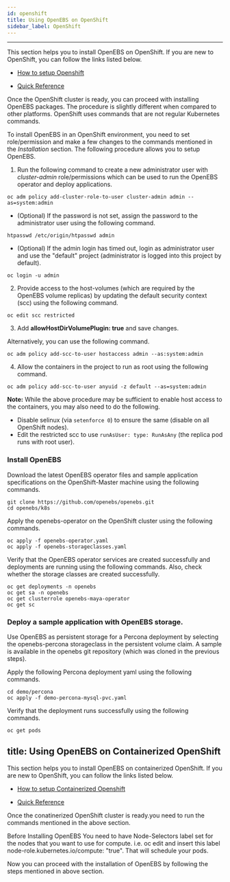 ```yaml
---
id: openshift
title: Using OpenEBS on OpenShift
sidebar_label: OpenShift
---
```


------

This section helps you to install OpenEBS on OpenShift. If you are new to OpenShift, you can follow the links listed below.

* [How to setup Openshift](https://docs.openshift.com/enterprise/3.0/install_config/install/first_steps.html)

* [Quick Reference](https://github.com/openebs/openebs/blob/cfb97d2b407612ebdb8fd1eae48e28b6a3ad248f/k8s/openshift/byo/baremetal/README.md)

Once the OpenShift cluster is ready, you can proceed with installing OpenEBS packages. The procedure is slightly different when compared to other platforms. OpenShift uses commands that are not regular Kubernetes commands. 

To install OpenEBS in an OpenShift environment, you need to set role/permission and make a few changes to the commands mentioned in the *Installation* section. The following procedure allows you to setup OpenEBS.

1. Run the following command to create a new administrator user with *cluster-admin* role/permissions which can be used to run the OpenEBS operator and deploy applications.

```
oc adm policy add-cluster-role-to-user cluster-admin admin --as=system:admin
```

- (Optional) If the password is not set, assign the password to the administrator user using the following command.

```
htpasswd /etc/origin/htpasswd admin
```

- (Optional) If the admin login has timed out, login as administrator user and use the "default" project (administrator is logged into this project by default).

```
oc login -u admin
```

2. Provide access to the host-volumes (which are required by the OpenEBS volume replicas) by updating the default security context (scc) using the following command.

```
oc edit scc restricted
```

3. Add **allowHostDirVolumePlugin: true** and save changes.

Alternatively, you can use the following command.

```
oc adm policy add-scc-to-user hostaccess admin --as:system:admin
```

4. Allow the containers in the project to run as root using the following command.

  ```
  oc adm policy add-scc-to-user anyuid -z default --as=system:admin
  ```

**Note:** While the above procedure may be sufficient to enable host access to the containers, you may also need to do the following.

- Disable selinux (via `setenforce 0`) to ensure the same (disable on all OpenShift nodes).
- Edit the restricted scc to use `runAsUser: type: RunAsAny` (the replica pod runs with root user).

### Install OpenEBS

Download the latest OpenEBS operator files and sample application specifications on the OpenShift-Master machine using the following commands.

```
git clone https://github.com/openebs/openebs.git 
cd openebs/k8s
```

Apply the openebs-operator on the OpenShift cluster using the following commands.

```
oc apply -f openebs-operator.yaml 
oc apply -f openebs-storageclasses.yaml
```

Verify that the OpenEBS operator services are created successfully and deployments are running using the following commands. Also, check whether the storage classes are created successfully.

```
oc get deployments -n openebs
oc get sa -n openebs
oc get clusterrole openebs-maya-operator
oc get sc
```

### Deploy a sample application with OpenEBS storage.

Use OpenEBS as persistent storage for a Percona deployment by selecting the openebs-percona storageclass in the persistent volume claim. A sample is available in the openebs git repository (which was cloned in the previous steps).

Apply the following Percona deployment yaml using the following commands.

```
cd demo/percona 
oc apply -f demo-percona-mysql-pvc.yaml
```

Verify that the deployment runs successfully using the following commands.

```
oc get pods
```

title: Using OpenEBS on Containerized OpenShift 
-----

This section helps you to install OpenEBS on containerized OpenShift. If you are new to OpenShift, you can follow the links listed below.

* [How to setup Containerized Openshift](https://access.redhat.com/documentation/en-us/openshift_container_platform/3.9/html-single/getting_started/#developers-console-before-you-begin)

* [Quick Reference](https://github.com/prabhatkumarthakur/openebs/blob/patch-3/k8s/openshift/byo/baremetal/containerized_openshift_readme.md)

Once the conatinerized OpenShift cluster is ready.you need to run the commands mentioned in the above section.

Before Installing OpenEBS You need to have Node-Selectors label set for the nodes that you want to use for compute. i.e. oc edit <node 
name> and insert this label node-role.kubernetes.io/compute: "true". That will schedule your pods.

Now you can proceed with the installation of OpenEBS by following the steps mentioned in above section.


<!-- Hotjar Tracking Code for https://docs.openebs.io -->
<script>
   (function(h,o,t,j,a,r){
       h.hj=h.hj||function(){(h.hj.q=h.hj.q||[]).push(arguments)};
       h._hjSettings={hjid:785693,hjsv:6};
       a=o.getElementsByTagName('head')[0];
       r=o.createElement('script');r.async=1;
       r.src=t+h._hjSettings.hjid+j+h._hjSettings.hjsv;
       a.appendChild(r);
   })(window,document,'https://static.hotjar.com/c/hotjar-','.js?sv=');
</script>
